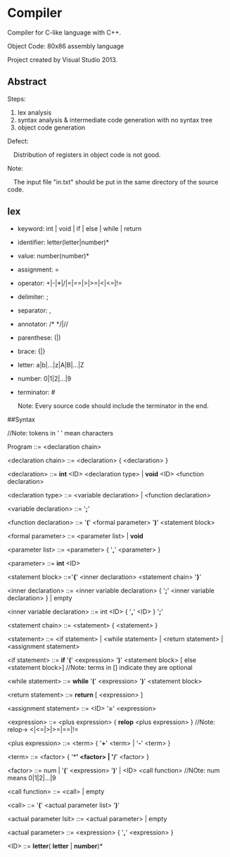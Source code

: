 # Compiler

Compiler for C-like language with C++.

Object Code: 80x86 assembly language

Project created by Visual Studio 2013.

## Abstract

Steps:

1. lex analysis
2. syntax analysis & intermediate code generation with no syntax tree
3. object code generation

Defect: 

&ensp;&ensp;Distribution of registers in object code is not good.

Note:

&ensp;&ensp;The input file "in.txt" should be put in the same directory of the source code.

## lex

- keyword: int | void | if | else | while | return

- identifier: letter(letter|number)*

- value: number(number)*

- assignment: =

- operator: +|-|*|/|=|==|>|>=|<|<=|!=

- delimiter: ;

- separator: ,

- annotator:  /* */|//

- parenthese: (|)

- brace: {|}

- letter: a|b|...|z|A|B|...|Z

- number: 0|1|2|...|9

- terminator: #

  Note: Every source code should include the terminator in the end. 

##Syntax

//Note: tokens in ' ' mean characters

Program ::= &lt;declaration chain&gt;

&lt;declaration chain&gt; ::= &lt;declaration&gt; { &lt;declaration&gt; }

&lt;declaration&gt; ::= **int** &lt;ID&gt; &lt;declaration type&gt; | **void** &lt;ID&gt; &lt;function declaration&gt;

&lt;declaration type&gt; ::= &lt;variable declaration&gt; | &lt;function declaration&gt;

&lt;variable declaration&gt; ::= '**;**'

&lt;function declaration&gt; ::= '**(**' &lt;formal parameter&gt; '**)**' &lt;statement block&gt;

&lt;formal parameter&gt; ::= &lt;parameter list&gt; | **void**

&lt;parameter list&gt; ::= &lt;parameter&gt; { '**,**' &lt;parameter&gt; }

&lt;parameter&gt; ::= **int** &lt;ID&gt;

&lt;statement block&gt; ::='**{**'  &lt;inner declaration&gt; &lt;statement chain&gt; '**}**'

&lt;inner declaration&gt; ::= &lt;inner variable declaration&gt; { '**;**' &lt;inner variable declaration&gt; } | empty

&lt;inner variable declaration&gt; ::= int &lt;ID&gt; { '**,**' &lt;ID&gt; } '**;**'

&lt;statement chain&gt; ::= &lt;statement&gt; { &lt;statement&gt; }

&lt;statement&gt; ::= &lt;if statement&gt; | &lt;while statement&gt; | &lt;return statement&gt; | &lt;assignment statement&gt;

&lt;if statement&gt; ::= **if** '**(**' &lt;expression&gt; '**)**' &lt;statement block&gt; [ else &lt;statement block&gt;]  //Note: terms in [] indicate they are optional

&lt;while statement&gt; ::= **while** '**(**' &lt;expression&gt; '**)**' &lt;statement block&gt;

&lt;return statement&gt; ::= **return** [ &lt;expression&gt; ]

&lt;assignment statement&gt; ::= &lt;ID&gt; '**=**' &lt;expression&gt;

&lt;expression&gt; ::= &lt;plus expression&gt; { **relop** &lt;plus expression&gt; } //Note: relop-> <|<=|>|>=|==|!=

&lt;plus expression&gt; ::= &lt;term&gt; { '**+**' &lt;term&gt; | '**-**' &lt;term&gt; }

&lt;term&gt; ::= &lt;factor&gt; { '*****' &lt;factor&gt; | '**/**' &lt;factor&gt; }

&lt;factor&gt; ::= num | '**(**' &lt;expression&gt; '**)**' | &lt;ID&gt; &lt;call function&gt; //NOte: num means 0|1|2|...|9

&lt;call function&gt; ::= &lt;call&gt; | empty

&lt;call&gt; ::= '**(**' &lt;actual parameter list&gt; '**)**'

&lt;actual parameter lsit&gt; ::= &lt;actual parameter&gt; | empty

&lt;actual parameter&gt; ::= &lt;expression&gt; { '**,**' &lt;expression&gt; }

&lt;ID&gt; ::= **letter**( **letter** | **number**)*


